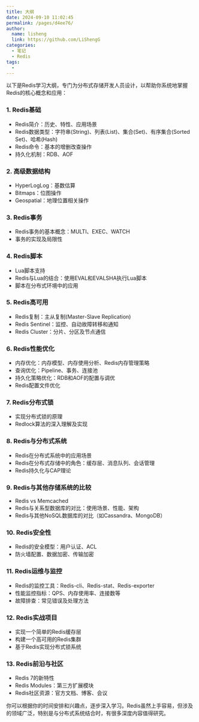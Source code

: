 ```yaml
---
title: 大纲
date: 2024-09-10 11:02:45
permalink: /pages/d4ee76/
author: 
  name: lisheng
  link: https://github.com/LiShengG
categories: 
  - 笔记
  - Redis
tags: 
  - 
---
```

以下是Redis学习大纲，专门为分布式存储开发人员设计，以帮助你系统地掌握Redis的核心概念和应用：

### 1. **Redis基础**
   - Redis简介：历史、特性、应用场景
   - Redis数据类型：字符串(String)、列表(List)、集合(Set)、有序集合(Sorted Set)、哈希(Hash)
   - Redis命令：基本的增删改查操作
   - 持久化机制：RDB、AOF

### 2. **高级数据结构**
   - HyperLogLog：基数估算
   - Bitmaps：位图操作
   - Geospatial：地理位置相关操作

### 3. **Redis事务**
   - Redis事务的基本概念：MULTI、EXEC、WATCH
   - 事务的实现及局限性

### 4. **Redis脚本**
   - Lua脚本支持
   - Redis与Lua的结合：使用EVAL和EVALSHA执行Lua脚本
   - 脚本在分布式环境中的应用

### 5. **Redis高可用**
   - Redis复制：主从复制(Master-Slave Replication)
   - Redis Sentinel：监控、自动故障转移和通知
   - Redis Cluster：分片、分区及节点通信

### 6. **Redis性能优化**
   - 内存优化：内存模型、内存使用分析、Redis内存管理策略
   - 查询优化：Pipeline、事务、连接池
   - 持久化策略优化：RDB和AOF的配置与调优
   - Redis配置文件优化

### 7. **Redis分布式锁**
   - 实现分布式锁的原理
   - Redlock算法的深入理解及实现

### 8. **Redis与分布式系统**
   - Redis在分布式系统中的应用场景
   - Redis在分布式存储中的角色：缓存层、消息队列、会话管理
   - Redis持久化与CAP理论

### 9. **Redis与其他存储系统的比较**
   - Redis vs Memcached
   - Redis与关系型数据库的对比：使用场景、性能、架构
   - Redis与其他NoSQL数据库的对比（如Cassandra、MongoDB）

### 10. **Redis安全性**
   - Redis的安全模型：用户认证、ACL
   - 防火墙配置、数据加密、传输加密

### 11. **Redis运维与监控**
   - Redis的监控工具：Redis-cli、Redis-stat、Redis-exporter
   - 性能监控指标：QPS、内存使用率、连接数等
   - 故障排查：常见错误及处理方法

### 12. **Redis实战项目**
   - 实现一个简单的Redis缓存层
   - 构建一个高可用的Redis集群
   - 基于Redis实现分布式锁系统

### 13. **Redis前沿与社区**
   - Redis 7的新特性
   - Redis Modules：第三方扩展模块
   - Redis社区资源：官方文档、博客、会议

你可以根据你的时间安排和兴趣点，逐步深入学习。Redis虽然上手容易，但涉及的领域广泛，特别是与分布式系统结合时，有很多深度内容值得研究。